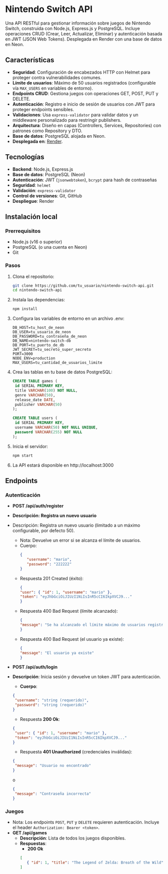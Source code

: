# Nintendo Switch API

Una API RESTful para gestionar información sobre juegos de Nintendo Switch, construida con Node.js, Express.js y PostgreSQL. Incluye operaciones CRUD (Crear, Leer, Actualizar, Eliminar) y autenticación basada en JWT (JSON Web Tokens). Desplegada en Render con una base de datos en Neon.

## Características
- **Seguridad**: Configuración de encabezados HTTP con Helmet para proteger contra vulnerabilidades comunes.
- **Límite de usuarios**: Máximo de 50 usuarios registrados (configurable vía `MAX_USERS` en variables de entorno).
- **Endpoints CRUD**: Gestiona juegos con operaciones GET, POST, PUT y DELETE.
- **Autenticación**: Registro e inicio de sesión de usuarios con JWT para proteger endpoints sensibles.
- **Validaciones**: Usa `express-validator` para validar datos y un middleware personalizado para restringir publishers.
- **Arquitectura**: Diseño en capas (Controllers, Services, Repositories) con patrones como Repository y DTO.
- **Base de datos**: PostgreSQL alojada en Neon.
- **Desplegada en**: [Render](https://nintendo-switch-api.onrender.com/api/games).

## Tecnologías
- **Backend**: Node.js, Express.js
- **Base de datos**: PostgreSQL (Neon)
- **Autenticación**: JWT (`jsonwebtoken`), `bcrypt` para hash de contraseñas
- **Seguridad**: `helmet`
- **Validación**: `express-validator`
- **Control de versiones**: Git, GitHub
- **Despliegue**: Render

## Instalación local

### Prerrequisitos
- Node.js (v16 o superior)
- PostgreSQL (o una cuenta en Neon)
- Git

### Pasos
1. Clona el repositorio:
   ```bash
   git clone https://github.com/tu_usuario/nintendo-switch-api.git
   cd nintendo-switch-api

2. Instala las dependencias:
   ```bash
   npm install

3. Configura las variables de entorno en un archivo .env:
   ```plaintext
   DB_HOST=tu_host_de_neon
   DB_USER=tu_usuario_de_neon
   DB_PASSWORD=tu_contraseña_de_neon
   DB_NAME=nintendo-switch-db
   DB_PORT=tu_puerto_de_db
   JWT_SECRET=tu_secreto_super_secreto
   PORT=3000
   NODE_ENV=production
   MAX_USERS=tu_cantidad_de_usuarios_limite

4. Crea las tablas en tu base de datos PostgreSQL:
   ```sql
   CREATE TABLE games (
    id SERIAL PRIMARY KEY,
    title VARCHAR(100) NOT NULL,
    genre VARCHAR(50),
    release_date DATE,
    publisher VARCHAR(50)
   );

   CREATE TABLE users (
    id SERIAL PRIMARY KEY,
    username VARCHAR(50) NOT NULL UNIQUE,
    password VARCHAR(255) NOT NULL
   );

5. Inicia el servidor:
   ```bash
   npm start

6. La API estará disponible en http://localhost:3000

## Endpoints

### Autenticación

- **POST /api/auth/register**

- **Descripción: Registra un nuevo usuario**
- Descripción: Registra un nuevo usuario (limitado a un máximo configurable, por defecto 50).
   - Nota: Devuelve un error si se alcanza el límite de usuarios.
   - Cuerpo:
      ```json
      {
         "username": "mario",
         "password": "222222"
      }
   - Respuesta 201 Created (éxito):
      ```json
      {
      "user": { "id": 1, "username": "mario" },
      "token": "eyJhbGciOiJIUzI1NiIsInR5cCI6IkpXVCJ9..."
      }
   - Respuesta 400 Bad Request (límite alcanzado):
      ```json
      {
      "message": "Se ha alcanzado el límite máximo de usuarios registrados"
      }
   - Respuesta 400 Bad Request (el usuario ya existe):
      ```json
      {
      "message": "El usuario ya existe"
      }

- **POST /api/auth/login**
- **Descripción**: Inicia sesión y devuelve un token JWT para autenticación.
   - **Cuerpo**:
   ```json
   {
    "username": "string (requerido)",
    "password": "string (requerido)"
   }
   ```

   - Respuesta **200 Ok**:
   ```json
   {
    "user": { "id": 1, "username": "mario" },
    "token": "eyJhbGciOiJIUzI1NiIsInR5cCI6IkpXVCJ9..."
   }
   ```
   - Respuesta **401 Unauthorized** (credenciales inválidas):
   ```json
   {
    "message": "Usuario no encontrado"
   }
   ```
   o
   ```json
   {
    "message": "Contraseña incorrecta"
   }
   ```

### Juegos
- Nota: Los endpoints `POST`, `PUT` y `DELETE` requieren autenticación. Incluye el header `Authorization: Bearer <token>`.
- **GET /api/games**
   - **Descripción**: Lista de todos los juegos disponibles.
   - **Respuestas**:
      - **200 Ok**
      ```json
      [
         { "id": 1, "title": "The Legend of Zelda: Breath of the Wild", "genre": "Action-Adventure", "releaseDate": "2017-03-03", "publisher": "Nintendo" }
      ]
      ```
       